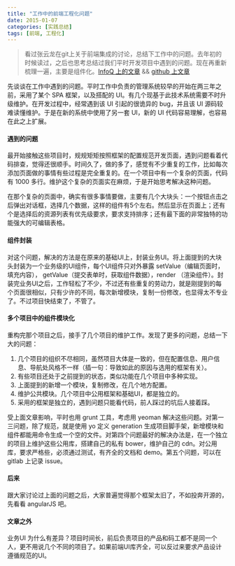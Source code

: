 ```yaml
---
title: "工作中的前端工程化问题"
date: 2015-01-07
categories: [实践总结]
tags: [前端, 工程化]
---
```


> 看过张云龙在git上关于前端集成的讨论，总结下工作中的问题。去年初的时候读过，之后也思考总结过我们平时开发项目中遇到的问题。现在再重新梳理一遍，主要是组件化。[InfoQ 上的文章](http://www.infoq.com/cn/articles/front-end-engineering-and-performance-optimization-part1/) && [github 上文章](https://github.com/fouber/blog/issues/1)

先谈谈在工作中遇到的问题。平时工作中负责的管理系统较早的开始在两三年之前，采用了某个 SPA 框架，以及搭配的 UI。有几个现基于此技术系统需要不时升级维护。在开发过程中，经常遇到该 UI 引起的很诡异的 bug，并且该 UI 源码较难读懂维护。于是在新的系统中使用了另一套 UI，新的 UI 代码容易理解，也容易在此之上扩展。

<!-- more -->

#### 遇到的问题

最开始接触这些项目时，规规矩矩按照框架的配置规范开发页面，遇到问题看着代码排查，觉得还很顺手。时间久了，做的多了，感觉有不少重复的工作，比如每次添加页面做的事情有些过程是完全重复的。在一个项目中有一个复杂的页面，代码有 1000 多行。维护这个复杂的页面实在麻烦，于是开始思考解决这种问题。

在那个复杂的页面中，确实有很多事情要做，主要有几个大块头：一个按钮点击之后弹出对话框，选择几个数据，这样的组件有5个左右。然后显示在页面上；还有个是选择后的资源列表有优先级要求，要求支持排序；还有最下面的非常独特的功能强大的可编辑表格。

#### 组件封装

对这个问题，解决的方法是在原来的基础UI上，封装业务UI。将上面提到的大块头封装为一个业务级的UI组件，每个UI组件只对外暴露 setValue（编辑页面时，填充内容）， getValue（提交表单时，获取组件数据），render （渲染组件）。封装完业务UI之后，工作轻松了不少，不过还有些重复的劳动力，就是刚提到的每个页面很相似，只有少许的不同，每次新增模块，复制一份修改，也显得太不专业了。不过项目快结束了，不管了。

#### 多个项目中的组件模块化

重构完那个项目之后，接手了几个项目的维护工作。发现了更多的问题，总结一下大的问题：

1. 几个项目的组织不尽相同，虽然项目大体是一致的，但在配置信息、用户信息、导航处风格不一样（插一句：导致如此的原因与选用的框架有关）。
2. 有些项目还处于之前提到的状态，类似功能在几个项目中多种实现。
3. 上面提到的新增一个模块，复制修改，在几个地方配置。
4. 维护公共模块。几个项目中公用框架和基础UI，都是独立的。
5. 采用的框架是独立的，遇到问题只能看代码，前人踩过的坑后人接着踩。

受上面文章影响，平时也用 grunt 工具，考虑用 yeoman 解决这些问题。对第一三问题，除了规范，就是使用 yo 定义 generation 生成项目脚手架，新增模块和组件都能用命令生成一个空的文件。对第四个问题最好的解决办法是，在一个独立的项目上维护这些公用库，搭建自己的私有 bower，维护自己的 cdn。对公用库，要求严格些，必须通过测试，有齐全的文档和 demo。第五个问题，可以在 gitlab 上记录 issue。

#### 后来

跟大家讨论过上面的问题之后，大家普遍觉得那个框架太旧了，不如投奔开源的，先看看 angularJS 吧。


#### 文章之外

业务UI 为什么有差异？项目时间长，前后负责项目的产品和码工都不是同一个人，更不用说几个不同的项目了。如果前端UI库齐全，可以反过来要求产品设计遵循规范的UI。

